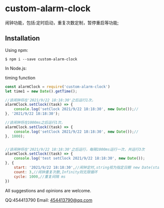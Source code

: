 # custom-alarm-clock

闹钟功能，包括:定时启动，重复次数定制，暂停重启等功能;

## Installation

Using npm:

```shell
$ npm i --save custom-alarm-clock
```

In Node.js:


timing function

```js
const alarmClock = require('custom-alarm-clock') 
let time1 = new Date().getTime();

//该闹钟将在'2021/9/22 18:18:30'之后运行1次，
alarmClock.setClock((task) => {
    console.log('setClock 2021/9/22 18:18:30', new Date());//
}, '2021/9/22 18:18:30');

//该闹钟将在1000ms之后运行1次，
alarmClock.setClock((task) => {
    console.log('setClock 2021/9/22 18:18:30', new Date());//
}, 1000);


//该闹钟将在'2021/9/22 18:18:30'之后运行，每隔1000ms运行一次，共运行3次
alarmClock.setClock((task) => {
    console.log('test setClock 2021/9/22 18:18:30', new Date());
}, {
    start: '2021/9/22 18:18:30',//闹钟定时,string视为指定日期 new Date(start)，number视作延迟 start ms
    count: 3,//闹钟重复次数,Infinity则无限循环
    cycle: 1000,//重复间隔 ms
})

```



All suggestions and opinions are welcome. 

QQ:454413790
Email: 454413790@qq.com
